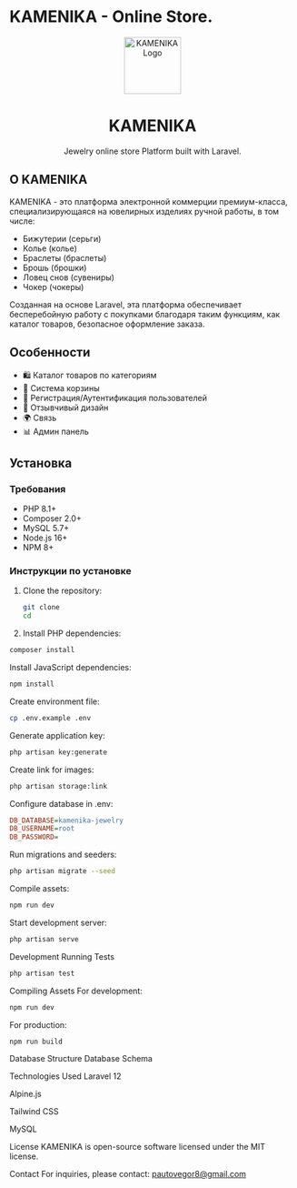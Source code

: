 # KAMENIKA - Online Store.

<p align="center">
  <img src="" width="100" alt="KAMENIKA Logo">
  <h1 align="center">KAMENIKA</h1>
</p>

<p align="center">
   Jewelry online store Platform built with Laravel.
</p>

## О KAMENIKA

KAMENIKA - это платформа электронной коммерции премиум-класса, специализирующаяся на ювелирных изделиях ручной работы, в том числе:

- Бижутерии (серьги)
- Колье (колье)
- Браслеты (браслеты)
- Брошь (брошки)
- Ловец снов (сувениры)
- Чокер (чокеры)

Созданная на основе Laravel, эта платформа обеспечивает бесперебойную работу с покупками благодаря таким функциям, как каталог товаров, безопасное оформление заказа.

## Особенности

- 🛍️ Каталог товаров️ по категориям
- 🛒 Система корзины
- 🔐 Регистрация/Аутентификация пользователей 
- 📱  Отзывчивый дизайн
- 🌍 Связь
- 📊 Админ панель

## Установка

### Требования

- PHP 8.1+
- Composer 2.0+
- MySQL 5.7+ 
- Node.js 16+
- NPM 8+

### Инструкции по установке

1. Clone the repository:
   ```bash
   git clone 
   cd 
   ```
2. Install PHP dependencies:

```bash
composer install
```
Install JavaScript dependencies:

```bash
npm install
```
Create environment file:

```bash
cp .env.example .env
```
Generate application key:

```bash
php artisan key:generate
```
Create link for images:

```bash
php artisan storage:link
```
Configure database in .env:

```ini
DB_DATABASE=kamenika-jewelry
DB_USERNAME=root
DB_PASSWORD=
```
Run migrations and seeders:

```bash
php artisan migrate --seed
```
Compile assets:

```bash
npm run dev
```
Start development server:

```bash
php artisan serve
```

Development
Running Tests
```bash
php artisan test
```
Compiling Assets
For development:

```bash
npm run dev
```
For production:

```bash
npm run build
```
Database Structure
Database Schema

Technologies Used
Laravel 12

Alpine.js

Tailwind CSS

MySQL

License
KAMENIKA is open-source software licensed under the MIT license.

Contact
For inquiries, please contact: pautovegor8@gmail.com



